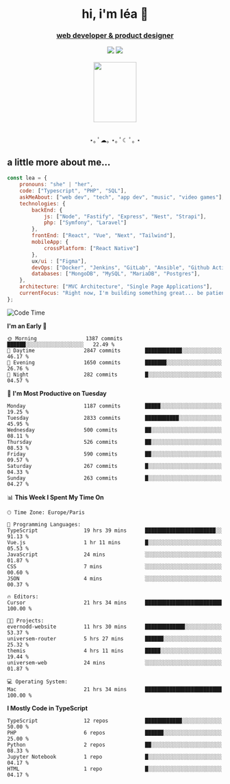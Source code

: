 <h1 align="center">hi, i'm léa 🌙</h1>
<h3 align="center"><ins>web developer & product designer</ins></h3>  
<div align="center">
  <a href="https://www.linkedin.com/in/lea-reiter22/"><img src="https://img.shields.io/badge/LinkedIn-0077B5?style=for-the-badge&logo=linkedin&logoColor=white"/></a>
  <a href="mailto:lea.reiter@outlook.fr"><img src="https://img.shields.io/badge/Contact-2A2A2A?style=for-the-badge&logo=minutemailer&logoColor=white"/></a>
</div>
<br>
  <div align="center">  <img src="https://github.com/xmnchild/xmnchild/blob/main/1702415560_StardewValleyHappyGreyCat.png" height="140" width="100"/>
</div>
<br>
  <p align="center">
                 ⋆｡ ﾟ☁︎｡ ⋆｡ ﾟ☾ ﾟ｡ ⋆
  </p>
  <h2>a little more about me...</h2>
  
```js
const lea = {
    pronouns: "she" | "her",
    code: ["Typescript", "PHP", "SQL"],
    askMeAbout: ["web dev", "tech", "app dev", "music", "video games"],
    technologies: {
        backEnd: {
            js: ["Node", "Fastify", "Express", "Nest", "Strapi"],
            php: ["Symfony", "Laravel"]
        },
        frontEnd: ["React", "Vue", "Next", "Tailwind"],
        mobileApp: {
            crossPlatform: ["React Native"]
        },
        ux/ui : ["Figma"],
        devOps: ["Docker", "Jenkins", "GitLab", "Ansible", "Github Actions"],
        databases: ["MongoDB", "MySQL", "MariaDB", "Postgres"],
    },
    architecture: ["MVC Architecture", "Single Page Applications"],
    currentFocus: "Right now, I'm building something great... be patient.",
};
```
<!--START_SECTION:waka-->
![Code Time](http://img.shields.io/badge/Code%20Time-456%20hrs%2057%20mins-blue)

**I'm an Early 🐤** 

```text
🌞 Morning                1387 commits        ██████░░░░░░░░░░░░░░░░░░░   22.49 % 
🌆 Daytime                2847 commits        ████████████░░░░░░░░░░░░░   46.17 % 
🌃 Evening                1650 commits        ███████░░░░░░░░░░░░░░░░░░   26.76 % 
🌙 Night                  282 commits         █░░░░░░░░░░░░░░░░░░░░░░░░   04.57 % 
```
📅 **I'm Most Productive on Tuesday** 

```text
Monday                   1187 commits        █████░░░░░░░░░░░░░░░░░░░░   19.25 % 
Tuesday                  2833 commits        ███████████░░░░░░░░░░░░░░   45.95 % 
Wednesday                500 commits         ██░░░░░░░░░░░░░░░░░░░░░░░   08.11 % 
Thursday                 526 commits         ██░░░░░░░░░░░░░░░░░░░░░░░   08.53 % 
Friday                   590 commits         ██░░░░░░░░░░░░░░░░░░░░░░░   09.57 % 
Saturday                 267 commits         █░░░░░░░░░░░░░░░░░░░░░░░░   04.33 % 
Sunday                   263 commits         █░░░░░░░░░░░░░░░░░░░░░░░░   04.27 % 
```


📊 **This Week I Spent My Time On** 

```text
🕑︎ Time Zone: Europe/Paris

💬 Programming Languages: 
TypeScript               19 hrs 39 mins      ███████████████████████░░   91.13 % 
Vue.js                   1 hr 11 mins        █░░░░░░░░░░░░░░░░░░░░░░░░   05.53 % 
JavaScript               24 mins             ░░░░░░░░░░░░░░░░░░░░░░░░░   01.87 % 
CSS                      7 mins              ░░░░░░░░░░░░░░░░░░░░░░░░░   00.60 % 
JSON                     4 mins              ░░░░░░░░░░░░░░░░░░░░░░░░░   00.37 % 

🔥 Editors: 
Cursor                   21 hrs 34 mins      █████████████████████████   100.00 % 

🐱‍💻 Projects: 
evernodd-website         11 hrs 30 mins      █████████████░░░░░░░░░░░░   53.37 % 
universem-router         5 hrs 27 mins       ██████░░░░░░░░░░░░░░░░░░░   25.32 % 
themis                   4 hrs 11 mins       █████░░░░░░░░░░░░░░░░░░░░   19.44 % 
universem-web            24 mins             ░░░░░░░░░░░░░░░░░░░░░░░░░   01.87 % 

💻 Operating System: 
Mac                      21 hrs 34 mins      █████████████████████████   100.00 % 
```

**I Mostly Code in TypeScript** 

```text
TypeScript               12 repos            ████████████░░░░░░░░░░░░░   50.00 % 
PHP                      6 repos             ██████░░░░░░░░░░░░░░░░░░░   25.00 % 
Python                   2 repos             ██░░░░░░░░░░░░░░░░░░░░░░░   08.33 % 
Jupyter Notebook         1 repo              █░░░░░░░░░░░░░░░░░░░░░░░░   04.17 % 
HTML                     1 repo              █░░░░░░░░░░░░░░░░░░░░░░░░   04.17 % 
```




<!--END_SECTION:waka-->
